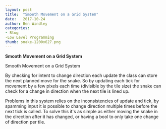 ```yaml
---
layout: post
title:  "Smooth Movement on a Grid System"
date:   2017-10-24
author: Ben Windley
categories: 
- Blog
-Low Level Programming
thumb: snake-1200x627.png
---
```


<b>Smooth Movement on a Grid System</b>  <!--more-->

<p>Smooth Movement on a Grid System</p>

<p>By checking for intent to change direction each update the class can store the next planned move for the snake. So by updating each tick for movement by a few pixels each time (divisible by the tile size) the snake can check for a change in direction when the next tile is lined up.</p>
<p>Problems in this system relies on the inconsistencies of update and tick, by spamming input it is possible to change direction multiple times before the next tick is called. To solve this it's as simple as either moving the snake in the direction after it has changed, or having a bool to only take one change of direction per tile.</p>
